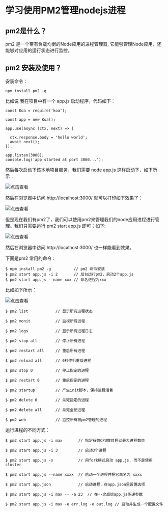 # 学习使用PM2管理nodejs进程

## pm2是什么？
pm2 是一个带有负载均衡的Node应用的进程管理器, 它能够管理Node应用，还能够对应用的运行状态进行监控。
## pm2 安装及使用？

安装命令：

```
npm install pm2 -g
```
比如说 我在项目中有一个 app.js 启动程序，代码如下：

```
const Koa = require('koa');

const app = new Koa();

app.use(async (ctx, next) => {

  ctx.response.body = 'hello world';
  await next();
});

app.listen(3000);
console.log('app started at port 3000...');
```
然后每次启动下该本地项目服务，我们需要 node app.js 这样启动下，如下所示：

![点击查看](https://img2018.cnblogs.com/blog/561794/201901/561794-20190106231742539-2133670622.png)

然后在浏览器中访问 http://localhost:3000/ 就可以打印如下效果了：

![点击查看](https://img2018.cnblogs.com/blog/561794/201901/561794-20190106231756825-2112455589.png)

但是现在我们有pm2了，我们可以使用pm2来管理我们的node应用进程进行管理。我们只需要运行 pm2 start app.js 即可；如下:

![点击查看](https://img2018.cnblogs.com/blog/561794/201901/561794-20190106231818102-779564171.png)

然后在浏览器中访问 http://localhost:3000/ 也一样能看到效果。

下面是pm2 常用的命令：

```
$ npm install pm2 -g          // pm2 命令安装
$ pm2 start app.js -i 2       // 后台运行pm2，启动2个app.js
$ pm2 start app.js --name xxx // 命名进程为xxx

```

比如如下所示：

![点击查看](https://img2018.cnblogs.com/blog/561794/201901/561794-20190106231852732-2075419686.png)

```
$ pm2 list            // 显示所有进程状态

$ pm2 monit           // 监视所有进程

$ pm2 logs            // 显示所有进程日志

$ pm2 stop all        // 停止所有进程

$ pm2 restart all     // 重启所有进程

$ pm2 reload all      // 0秒停机重载进程

$ pm2 stop 0          // 停止指定的进程

$ pm2 restart 0       // 重启指定的进程

$ pm2 startup         // 产生init脚本，保持进程活着

$ pm2 delete 0        // 杀死指定的进程

$ pm2 delete all      // 杀死全部进程

$ pm2 web             // 监控所有被pm2管理的进程

```
运行进程的不同方式：

```
$ pm2 start app.js -i max       // 指定有效CPU数目启动最大进程数目

$ pm2 start app.js -i 3         // 启动3个进程

$ pm2 start app.js -x           // 用fork模式启动 app.js, 而不是使用 cluster

$ pm2 start app.js --name xxxx  // 启动一个进程并把它命名为 xxxx

$ pm2 start app.json            // 启动进程，在app.json里设置选项

$ pm2 start app.js -i max -- -a 23  // 在--之后给app.js传递参数

$ pm2 start app.js -i max -e err.log -o out.log // 启动并生成一个配置文件
```









